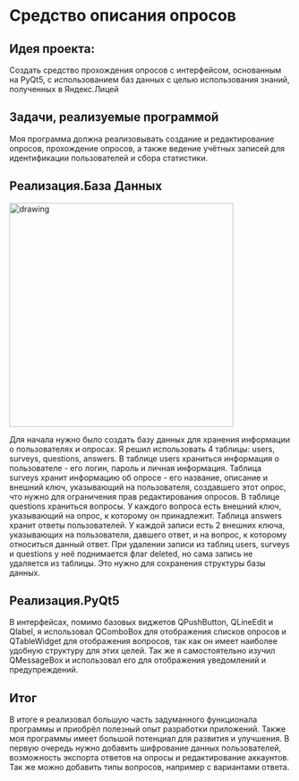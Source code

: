 # Средство описания опросов

## Идея проекта:
Создать средство прохождения опросов с интерфейсом, основанным на PyQt5, с использованием баз данных с целью использования знаний, полученных в Яндекс.Лицей

## Задачи, реализуемые программой
Моя программа должна реализовывать создание и редактирование опросов, прохождение опросов, а также ведение учётных записей для идентификации пользователей и сбора статистики.

## Реализация.База Данных
<img src="https://sun9-65.userapi.com/impg/WHtHHMC-6fu3nlk65G_VSzuAB0uNm8ZCE_3BHA/R5PEmycsJ8U.jpg?size=678x664&quality=96&proxy=1&sign=f918e8b351393bcad082bdc30f4fbb20" alt="drawing" width="400"/>

Для начала нужно было создать базу данных для хранения информации о пользователях и опросах. Я решил использовать 4 таблицы: users, surveys, questions, answers. В таблице users храниться информация о пользователе - его логин, пароль и личная информация. Таблица surveys хранит информацию об опросе - его название, описание и внешний ключ, указывающий на пользователя, создавшего этот опрос, что нужно для ограничения прав редактирования опросов. В таблице questions храниться вопросы. У каждого вопроса есть внешний ключ, указывающий на опрос, к которому он принадлежит. Таблица answers хранит ответы пользователей. У каждой записи есть 2 внешних ключа, указывающих на пользователя, давшего ответ, и на вопрос, к которому относиться данный ответ. При удалении записи из таблиц users, surveys и questions у неё поднимается флаг deleted, но сама запись не удаляется из таблицы. Это нужно для сохранения структуры базы данных.

## Реализация.PyQt5
В интерфейсах, помимо базовых виджетов QPushButton, QLineEdit и Qlabel, я использовал QComboBox для отображения списков опросов и QTableWidget для отображения вопросов, так как он имеет наиболее удобную структуру для этих целей. Так же я самостоятельно изучил QMessageBox и использовал его для отображения уведомлений и предупреждений.

## Итог
В итоге я реализовал большую часть задуманного функционала программы и приобрёл полезный опыт разработки приложений. Также моя программы имеет большой потенциал для развития и улучшения. В первую очередь нужно добавить шифрование данных пользователей, возможность экспорта ответов на опросы и редактирование аккаунтов. Так же можно добавить типы вопросов, например с вариантами ответа.
